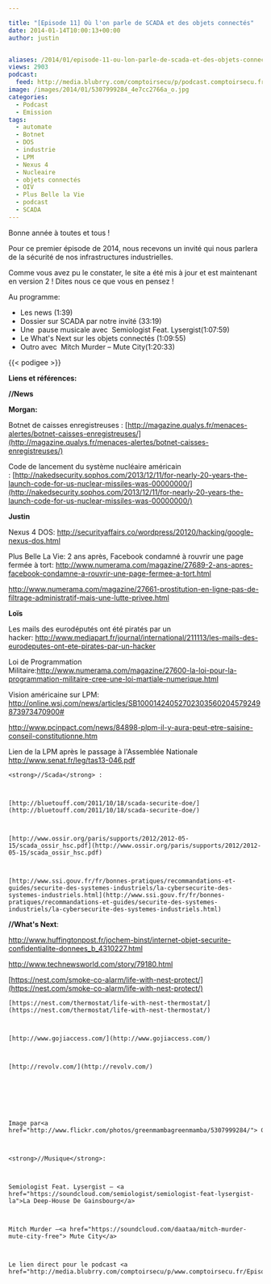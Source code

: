 ```yaml
---

title: "[Episode 11] Où l'on parle de SCADA et des objets connectés"
date: 2014-01-14T10:00:13+00:00
author: justin


aliases: /2014/01/episode-11-ou-lon-parle-de-scada-et-des-objets-connectes/
views: 2903
podcast:
  feed: http://media.blubrry.com/comptoirsecu/p/podcast.comptoirsecu.fr/CSEC.EP11.2014-01-13.SCADA.mp3
image: /images/2014/01/5307999284_4e7cc2766a_o.jpg
categories:
  - Podcast
  - Emission
tags:
  - automate
  - Botnet
  - DOS
  - industrie
  - LPM
  - Nexus 4
  - Nucleaire
  - objets connectés
  - OIV
  - Plus Belle la Vie
  - podcast
  - SCADA
---
```

Bonne année à toutes et tous !

Pour ce premier épisode de 2014, nous recevons un invité qui nous parlera de la sécurité de nos infrastructures industrielles.

Comme vous avez pu le constater, le site a été mis à jour et est maintenant en version 2 ! Dites nous ce que vous en pensez !

Au programme:

  * Les news (1:39)
  * Dossier sur SCADA par notre invité (33:19)
  * Une  pause musicale avec  Semiologist Feat. Lysergist(1:07:59)
  * Le What's Next sur les objets connectés (1:09:55)
  * Outro avec  Mitch Murder – Mute City(1:20:33)





  {{< podigee >}}




**Liens et références:**

**//News**

**Morgan:**

Botnet de caisses enregistreuses : [http://magazine.qualys.fr/menaces-alertes/botnet-caisses-enregistreuses/](http://magazine.qualys.fr/menaces-alertes/botnet-caisses-enregistreuses/)


  Code de lancement du système nucléaire américain : [http://nakedsecurity.sophos.com/2013/12/11/for-nearly-20-years-the-launch-code-for-us-nuclear-missiles-was-00000000/](http://nakedsecurity.sophos.com/2013/12/11/for-nearly-20-years-the-launch-code-for-us-nuclear-missiles-was-00000000/)






  <strong>Justin</strong>






  Nexus 4 DOS: <a href="http://securityaffairs.co/wordpress/20120/hacking/google-nexus-dos.html">http://securityaffairs.co/wordpress/20120/hacking/google-nexus-dos.html</a>






  Plus Belle La Vie: 2 ans après, Facebook condamné à rouvrir une page fermée à tort: <a href="http://www.numerama.com/magazine/27689-2-ans-apres-facebook-condamne-a-rouvrir-une-page-fermee-a-tort.html">http://www.numerama.com/magazine/27689-2-ans-apres-facebook-condamne-a-rouvrir-une-page-fermee-a-tort.html</a>






  <a href="http://www.numerama.com/magazine/27661-prostitution-en-ligne-pas-de-filtrage-administratif-mais-une-lutte-privee.html">http://www.numerama.com/magazine/27661-prostitution-en-ligne-pas-de-filtrage-administratif-mais-une-lutte-privee.html</a>






  <strong>Loïs</strong>






  Les mails des eurodéputés ont été piratés par un hacker: <a href="http://www.mediapart.fr/journal/international/211113/les-mails-des-eurodeputes-ont-ete-pirates-par-un-hacker">http://www.mediapart.fr/journal/international/211113/les-mails-des-eurodeputes-ont-ete-pirates-par-un-hacker</a>



  Loi de Programmation Militaire:<a href="http://www.numerama.com/magazine/27600-la-loi-pour-la-programmation-militaire-cree-une-loi-martiale-numerique.html">http://www.numerama.com/magazine/27600-la-loi-pour-la-programmation-militaire-cree-une-loi-martiale-numerique.html</a>



  Vision américaine sur LPM: <a href="http://online.wsj.com/news/articles/SB10001424052702303560204579249873973470900#">http://online.wsj.com/news/articles/SB10001424052702303560204579249873973470900#</a>



  <a href="http://www.pcinpact.com/news/84898-plpm-il-y-aura-peut-etre-saisine-conseil-constitutionne.htm">http://www.pcinpact.com/news/84898-plpm-il-y-aura-peut-etre-saisine-conseil-constitutionne.htm</a>



  Lien de la LPM après le passage à l'Assemblée Nationale <a href=" http://www.senat.fr/leg/tas13-046.pdf">http://www.senat.fr/leg/tas13-046.pdf</a>







    <strong>//Scada</strong> :



    [http://bluetouff.com/2011/10/18/scada-securite-doe/](http://bluetouff.com/2011/10/18/scada-securite-doe/)



    [http://www.ossir.org/paris/supports/2012/2012-05-15/scada_ossir_hsc.pdf](http://www.ossir.org/paris/supports/2012/2012-05-15/scada_ossir_hsc.pdf)



    [http://www.ssi.gouv.fr/fr/bonnes-pratiques/recommandations-et-guides/securite-des-systemes-industriels/la-cybersecurite-des-systemes-industriels.html](http://www.ssi.gouv.fr/fr/bonnes-pratiques/recommandations-et-guides/securite-des-systemes-industriels/la-cybersecurite-des-systemes-industriels.html)







  <strong>//What's Next</strong>:



  <a href="http://www.huffingtonpost.fr/jochem-binst/internet-objet-securite-confidentialite-donnees_b_4310227.html">http://www.huffingtonpost.fr/jochem-binst/internet-objet-securite-confidentialite-donnees_b_4310227.html</a>



  <a href="http://www.technewsworld.com/story/79180.html">http://www.technewsworld.com/story/79180.html</a>



  [https://nest.com/smoke-co-alarm/life-with-nest-protect/](https://nest.com/smoke-co-alarm/life-with-nest-protect/)




    [https://nest.com/thermostat/life-with-nest-thermostat/](https://nest.com/thermostat/life-with-nest-thermostat/)



    [http://www.gojiaccess.com/](http://www.gojiaccess.com/)



    [http://revolv.com/](http://revolv.com/)







    Image par<a href="http://www.flickr.com/photos/greenmambagreenmamba/5307999284/"> Green_Mamba</a>



    <strong>//Musique</strong>:



    Semiologist Feat. Lysergist – <a href="https://soundcloud.com/semiologist/semiologist-feat-lysergist-la">La Deep-House De Gainsbourg</a>



    Mitch Murder –<a href="https://soundcloud.com/daataa/mitch-murder-mute-city-free"> Mute City</a>



    Le lien direct pour le podcast <a href="http://media.blubrry.com/comptoirsecu/p/www.comptoirsecu.fr/Episode/ComptoirSecu_Episode_11_Scada.mp3">ici</a>
